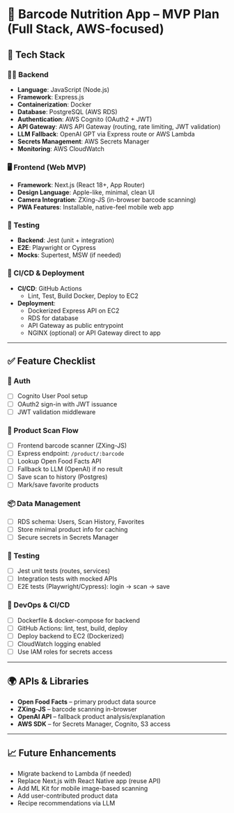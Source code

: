 # 🍱 Barcode Nutrition App – MVP Plan (Full Stack, AWS-focused)

## 🧩 Tech Stack

### 👨‍💻 Backend

- **Language**: JavaScript (Node.js)
- **Framework**: Express.js
- **Containerization**: Docker
- **Database**: PostgreSQL (AWS RDS)
- **Authentication**: AWS Cognito (OAuth2 + JWT)
- **API Gateway**: AWS API Gateway (routing, rate limiting, JWT validation)
- **LLM Fallback**: OpenAI GPT via Express route or AWS Lambda
- **Secrets Management**: AWS Secrets Manager
- **Monitoring**: AWS CloudWatch

### 🖥 Frontend (Web MVP)

- **Framework**: Next.js (React 18+, App Router)
- **Design Language**: Apple-like, minimal, clean UI
- **Camera Integration**: ZXing-JS (in-browser barcode scanning)
- **PWA Features**: Installable, native-feel mobile web app

### 🧪 Testing

- **Backend**: Jest (unit + integration)
- **E2E**: Playwright or Cypress
- **Mocks**: Supertest, MSW (if needed)

### 🚀 CI/CD & Deployment

- **CI/CD**: GitHub Actions
  - Lint, Test, Build Docker, Deploy to EC2
- **Deployment**:
  - Dockerized Express API on EC2
  - RDS for database
  - API Gateway as public entrypoint
  - NGINX (optional) or API Gateway direct to app

---

## ✅ Feature Checklist

### 🔐 Auth

- [ ] Cognito User Pool setup
- [ ] OAuth2 sign-in with JWT issuance
- [ ] JWT validation middleware

### 🧾 Product Scan Flow

- [ ] Frontend barcode scanner (ZXing-JS)
- [ ] Express endpoint: `/product/:barcode`
- [ ] Lookup Open Food Facts API
- [ ] Fallback to LLM (OpenAI) if no result
- [ ] Save scan to history (Postgres)
- [ ] Mark/save favorite products

### 📦 Data Management

- [ ] RDS schema: Users, Scan History, Favorites
- [ ] Store minimal product info for caching
- [ ] Secure secrets in Secrets Manager

### 🧪 Testing

- [ ] Jest unit tests (routes, services)
- [ ] Integration tests with mocked APIs
- [ ] E2E tests (Playwright/Cypress): login → scan → save

### 🔧 DevOps & CI/CD

- [ ] Dockerfile & docker-compose for backend
- [ ] GitHub Actions: lint, test, build, deploy
- [ ] Deploy backend to EC2 (Dockerized)
- [ ] CloudWatch logging enabled
- [ ] Use IAM roles for secrets access

---

## 🌍 APIs & Libraries

- **Open Food Facts** – primary product data source
- **ZXing-JS** – barcode scanning in-browser
- **OpenAI API** – fallback product analysis/explanation
- **AWS SDK** – for Secrets Manager, Cognito, S3 access

---

## 📈 Future Enhancements

- Migrate backend to Lambda (if needed)
- Replace Next.js with React Native app (reuse API)
- Add ML Kit for mobile image-based scanning
- Add user-contributed product data
- Recipe recommendations via LLM
